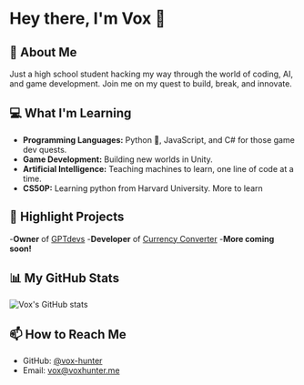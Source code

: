 # Hey there, I'm Vox 👋

## 🚀 About Me
Just a high school student hacking my way through the world of coding, AI, and game development. Join me on my quest to build, break, and innovate.

## 💻 What I'm Learning
- **Programming Languages:** Python 🐍, JavaScript, and C# for those game dev quests.
- **Game Development:** Building new worlds in Unity.
- **Artificial Intelligence:** Teaching machines to learn, one line of code at a time.
- **CS50P:** Learning python from Harvard University. More to learn

## 🌟 Highlight Projects
-**Owner** of [GPTdevs](http://www.gptdevs.tech)
-**Developer** of [Currency Converter](https://github.com/vox-hunter/Currency-Converter)
-**More coming soon!**

## 📊 My GitHub Stats
![Vox's GitHub stats](https://github-readme-stats.vercel.app/api?username=vox-hunter&show_icons=true&theme=radical)

## 📫 How to Reach Me
- GitHub: [@vox-hunter](https://github.com/vox-hunter)
- Email: vox@voxhunter.me

